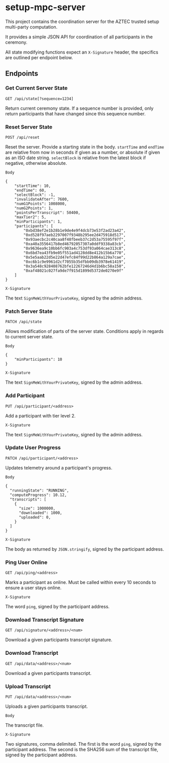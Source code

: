 # setup-mpc-server

This project contains the coordination server for the AZTEC trusted setup multi-party computation.

It provides a simple JSON API for coordination of all participants in the ceremony.

All state modifying functions expect an `X-Signature` header, the specifics are outlined per endpoint below.

## Endpoints

### Get Current Server State

`GET /api/state[?sequence=1234]`

Return current ceremony state. If a sequence number is provided, only return participants that have changed since this sequence number.

### Reset Server State

`POST /api/reset`

Reset the server. Provide a starting state in the body. `startTime` and `endTime` are relative from now in seconds if given as a number, or absolute if given as an ISO date string. `selectBlock` is relative from the latest block if negative, otherwise absolute.

`Body`

```
{
	"startTime": 10,
	"endTime": 60,
	"selectBlock": -1,
	"invalidateAfter": 7600,
	"numG1Points": 1008000,
	"numG2Points": 1,
	"pointsPerTranscript": 50400,
	"maxTier2": 5,
	"minParticipants": 1,
	"participants": [
		"0xbd38ef2e1b28b1e9de4e9f4dcb73e53f2ad23a42",
		"0xd528f97aeb2297007f9348b295ee2d475918d517",
		"0x93aecbc2c40caa8f48fbeeb37c2d53a75595f97f",
		"0xa40a3556417b8ed46792057307a0ddf9338a83cb",
	    "0x9636ea9c10bb6fc903a4c753df93a064cae313c8",
    	"0x6bd7ea43fb9e05f551ad4128dd8e412b15b6a770",
    	"0x5e5aab22d5e22d47efc84f99d22b864a129a7cae",
    	"0xc6b1c9e9961d2cf7055b35dfbb09db3978e61419",
    	"0x3a548c928408762bfe12267246d4d1b6bc58a150",
    	"0xaf48021c027fa9de7f915d1899d5372de0270e9f"
	]
}
```

`X-Signature`

The text `SignMeWithYourPrivateKey`, signed by the admin address.

### Patch Server State

`PATCH /api/state`

Allows modification of parts of the server state. Conditions apply in regards to current server state.

`Body`

```
{
	"minParticipants": 10
}
```

`X-Signature`

The text `SignMeWithYourPrivateKey`, signed by the admin address.

### Add Participant

`PUT /api/participant/<address>`

Add a participant with tier level 2.

`X-Signature`

The text `SignMeWithYourPrivateKey`, signed by the admin address.

### Update User Progress

`PATCH /api/participant/<address>`

Updates telemetry around a participant's progress.

`Body`

```
{
  "runningState": "RUNNING",
  "computeProgress": 10.12,
  "transcripts": [
    {
      "size": 1000000,
      "downloaded": 1000,
      "uploaded": 0,
    }
  ]
}
```

`X-Signature`

The body as returned by `JSON.stringify`, signed by the participant address.

### Ping User Online

`GET /api/ping/<address>`

Marks a participant as online. Must be called within every 10 seconds to ensure a user stays online.

`X-Signature`

The word `ping`, signed by the participant address.

### Download Transcript Signature

`GET /api/signature/<address>/<num>`

Download a given participants transcript signature.

### Download Transcript

`GET /api/data/<address>/<num>`

Download a given participants transcript.

### Upload Transcript

`PUT /api/data/<address>/<num>`

Uploads a given participants transcript.

`Body`

The transcript file.

`X-Signature`

Two signatures, comma delimited. The first is the word `ping`, signed by the participant address. The second is the SHA256 sum of the transcript file, signed by the participant address.
